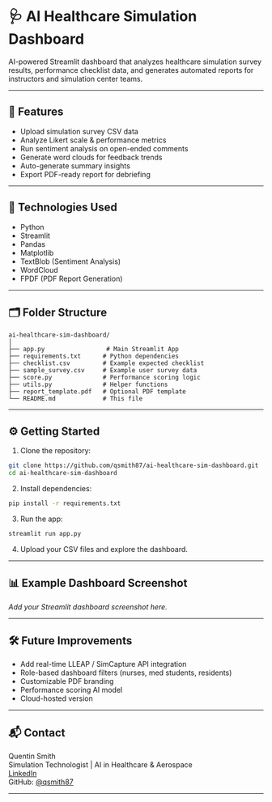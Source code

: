 # 🩺 AI Healthcare Simulation Dashboard

AI-powered Streamlit dashboard that analyzes healthcare simulation survey results, performance checklist data, and generates automated reports for instructors and simulation center teams.

---

## 🚀 Features

- Upload simulation survey CSV data
- Analyze Likert scale & performance metrics
- Run sentiment analysis on open-ended comments
- Generate word clouds for feedback trends
- Auto-generate summary insights
- Export PDF-ready report for debriefing

---

## 🧰 Technologies Used

- Python
- Streamlit
- Pandas
- Matplotlib
- TextBlob (Sentiment Analysis)
- WordCloud
- FPDF (PDF Report Generation)

---

## 🗂 Folder Structure

```
ai-healthcare-sim-dashboard/
│
├── app.py                 # Main Streamlit App
├── requirements.txt      # Python dependencies
├── checklist.csv         # Example expected checklist
├── sample_survey.csv     # Example user survey data
├── score.py              # Performance scoring logic
├── utils.py              # Helper functions
├── report_template.pdf   # Optional PDF template
└── README.md             # This file
```

---

## ⚙️ Getting Started

1. Clone the repository:
```bash
git clone https://github.com/qsmith87/ai-healthcare-sim-dashboard.git
cd ai-healthcare-sim-dashboard
```

2. Install dependencies:
```bash
pip install -r requirements.txt
```

3. Run the app:
```bash
streamlit run app.py
```

4. Upload your CSV files and explore the dashboard.

---

## 📊 Example Dashboard Screenshot

*Add your Streamlit dashboard screenshot here.*

---

## 🛠 Future Improvements

- Add real-time LLEAP / SimCapture API integration
- Role-based dashboard filters (nurses, med students, residents)
- Customizable PDF branding
- Performance scoring AI model
- Cloud-hosted version

---

## 📬 Contact

Quentin Smith  
Simulation Technologist | AI in Healthcare & Aerospace  
[LinkedIn](https://www.linkedin.com/in/quentin-smith-b23b5847/)  
GitHub: [@qsmith87](https://github.com/qsmith87)

---
